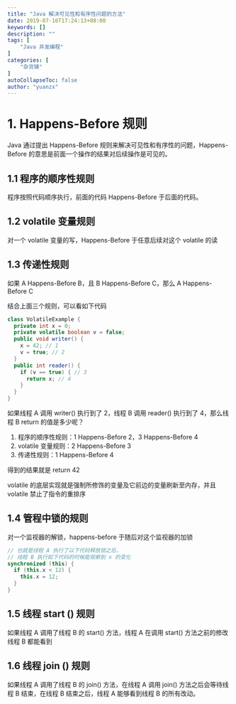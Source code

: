 ```yaml
---
title: "Java 解决可见性和有序性问题的方法"
date: 2019-07-16T17:24:13+08:00
keywords: []
description: ""
tags: [
    "Java 并发编程"
]
categories: [
    "杂货铺"
]
autoCollapseToc: false
author: "yuanzx"
---
```


# 1. Happens-Before 规则

Java 通过提出 Happens-Before 规则来解决可见性和有序性的问题，Happens-Before 的意思是前面一个操作的结果对后续操作是可见的。

## 1.1 程序的顺序性规则

程序按照代码顺序执行，前面的代码 Happens-Before 于后面的代码。

## 1.2 volatile 变量规则

对一个 volatile 变量的写，Happens-Before 于任意后续对这个 volatile 的读

## 1.3 传递性规则

如果 A Happens-Before B，且 B Happens-Before C，那么 A Happens-Before C

结合上面三个规则，可以看如下代码

```java
class VolatileExample {
  private int x = 0;
  private volatile boolean v = false;
  public void writer() {
    x = 42; // 1
    v = true; // 2
  }
  public int reader() {
    if (v == true) { // 3
      return x; // 4
    }
  }
}
```

如果线程 A 调用 writer() 执行到了 2，线程 B 调用 reader() 执行到了 4，那么线程 B return 的值是多少呢？

1. 程序的顺序性规则：1 Happens-Before 2，3 Happens-Before 4
2. volatile 变量规则：2 Happens-Before 3
3. 传递性规则：1 Happens-Before 4

得到的结果就是 return 42

volatile 的底层实现就是强制所修饰的变量及它前边的变量刷新至内存，并且 volatile 禁止了指令的重排序

## 1.4 管程中锁的规则

对一个监视器的解锁，happens-before 于随后对这个监视器的加锁

```java
// 也就是线程 A 执行了以下代码释放锁之后，
// 线程 B 执行如下代码的时候能观察到 x 的变化
synchronized (this) {
  if (this.x < 12) {
    this.x = 12; 
  }  
}
```

## 1.5 线程 start () 规则

如果线程 A 调用了线程 B 的 start() 方法，线程 A 在调用 start() 方法之前的修改线程 B 都能看到

## 1.6 线程 join () 规则

如果线程 A 调用了线程 B 的 join() 方法，在线程 A 调用 join() 方法之后会等待线程 B 结束，在线程 B 结束之后，线程 A 能够看到线程 B 的所有改动。

